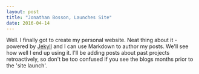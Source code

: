 ```yaml
---
layout: post
title: "Jonathan Bosson, Launches Site"
date: 2016-04-14
---
```


Well. I finally got to create my personal website. Neat thing about it - powered by [Jekyll](http://jekyllrb.com) and I can use Markdown to author my posts. We'll see how well I end up using it. I'll be adding posts about past projects retroactively, so don't be too confused if you see the blogs months prior to the 'site launch'.
